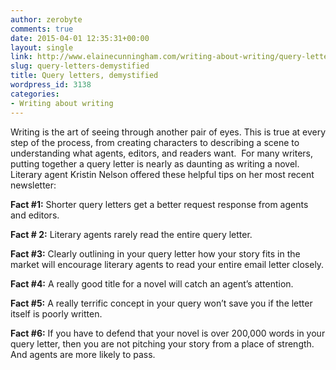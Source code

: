 ```yaml
---
author: zerobyte
comments: true
date: 2015-04-01 12:35:31+00:00
layout: single
link: http://www.elainecunningham.com/writing-about-writing/query-letters-demystified/
slug: query-letters-demystified
title: Query letters, demystified
wordpress_id: 3138
categories:
- Writing about writing
---
```


Writing is the art of seeing through another pair of eyes. This is true at every step of the process, from creating characters to describing a scene to understanding what agents, editors, and readers want.  For many writers, putting together a query letter is nearly as daunting as writing a novel. Literary agent Kristin Nelson offered these helpful tips on her most recent newsletter:

**Fact #1:** Shorter query letters get a better request response from agents and editors.

**Fact # 2:** Literary agents rarely read the entire query letter.

**Fact #3:** Clearly outlining in your query letter how your story fits in the market will encourage literary agents to read your entire email letter closely.

**Fact #4:** A really good title for a novel will catch an agent’s attention.

**Fact #5:** A really terrific concept in your query won’t save you if the letter itself is poorly written.

**Fact #6:** If you have to defend that your novel is over 200,000 words in your query letter, then you are not pitching your story from a place of strength. And agents are more likely to pass.
